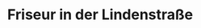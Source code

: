 ---
title: "Friseur in der Lindenstraße"
url: /neu-wulmstorf/friseur-in-der-lindenstrasse/
shop: Friseur
---